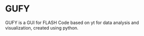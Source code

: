 # GUFY
GUFY is a GUI for FLASH Code based on yt for data analysis and visualization, created using python.
